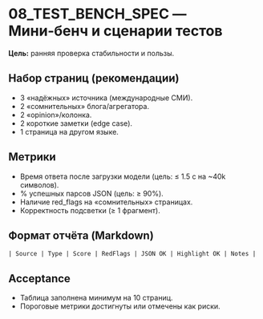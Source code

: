 # 08_TEST_BENCH_SPEC — Мини‑бенч и сценарии тестов

**Цель:** ранняя проверка стабильности и пользы.

## Набор страниц (рекомендации)
- 3 «надёжных» источника (международные СМИ).
- 2 «сомнительных» блога/агрегатора.
- 2 «opinion»/колонка.
- 2 короткие заметки (edge case).
- 1 страница на другом языке.

## Метрики
- Время ответа после загрузки модели (цель: ≤ 1.5 c на ~40k символов).
- % успешных парсов JSON (цель: ≥ 90%).
- Наличие red_flags на «сомнительных» страницах.
- Корректность подсветки (≥ 1 фрагмент).

## Формат отчёта (Markdown)
```
| Source | Type | Score | RedFlags | JSON OK | Highlight OK | Notes |
```

## Acceptance
- Таблица заполнена минимум на 10 страниц.
- Пороговые метрики достигнуты или отмечены как риски.

